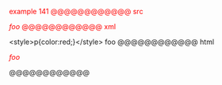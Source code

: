 example 141
@@@@@@@@@@@@ src
<style>p{color:red;}</style>
*foo*
@@@@@@@@@@@@ xml
<?xml version="1.0" encoding="UTF-8"?>
<!DOCTYPE document SYSTEM "CommonMark.dtd">
<document xmlns="http://commonmark.org/xml/1.0">
  <html_block>&lt;style&gt;p{color:red;}&lt;/style&gt;
</html_block>
  <paragraph>
    <emph>
      <text>foo</text>
    </emph>
  </paragraph>
</document>
@@@@@@@@@@@@ html
<style>p{color:red;}</style>
<p><em>foo</em></p>
@@@@@@@@@@@@
